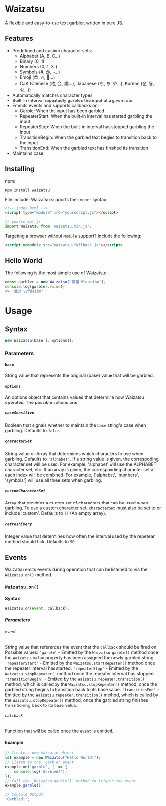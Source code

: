 # Waizatsu
A flexible and easy-to-use text garbler, written in pure JS.
## Features
* Predefined and custom character sets:
  * Alphabet (A, B, C...)
  * Binary (0, 1)
  * Numbers (0, 1, 3..)
  * Symbols (#, @, ¬...)
  * Emoji (😍, 🔥, 👸...)
  * CJK (Chinese (格, 会, 趣...), Japanese (も, ち, や...), Korean (운, 용, 심...))
* Automatically matches character types
* Built-in interval repeatedly garbles the input at a given rate
* Emmits events and supports callbacks on:
  * Garble: When the input has been garbled
  * RepeaterStart: When the built-in interval has started garbling the input
  * RepeaterStop: When the built-in interval has stopped garbling the input
  * TransitionBegin: When the garbled text begins to transition back to the input
  * TransitionEnd: When the garbled text has finished its transition
* Maintains case
## Installing
npm:
````
npm install waizatsu
````
File include:
Waizatsu supports the `import` syntax:
````HTML
<!-- index.html -->
<script type="module" src="yourscript.js"></script>
````
````Javascript
// yourscript.js
import Waizatsu from 'waizatsu.min.js';
````
Targeting a browser without `Module` support? Include the following:
````HTML
<script nomodule src="waizatsu-fallback.js"></script>
````
## Hello World
The following is the most simple use of Waizatsu:
````Javascript
const garbler = new Waizatsu("猥雑 Waizatsu");
console.log(garbler.value);
=> '趣갖 Vvfdeihm'
````
# Usage
## Syntax
````Javascript
new Waizatsu(base [, options]);
````
### Parameters
#### `base` 
String value that represents the original (base) value that will be garbled.
#### `options`
An options object that contains values that determine how Waizatsu operates. 
The possible options are:
##### `caseSensitive`
Boolean that signals whether to maintain the `base` string's case when garbling. Defaults to `false`.
##### `characterSet`
String value or Array that determines which characters to use when garbling. Defaults to `'alphabet'`.
If a string value is given, the correspoding character set will be used. For example, 'alphabet' will use the ALPHABET character set, etc.
If an array is given, the corresponding character set at each index will be combined. For example, ['alphabet', 'numbers', 'symbols'] will use all three sets when garbling. 
##### `customCharacterSet`
Array that provides a custom set of characters that can be used when garbling. To use a custom character set, `characterSet` must also be set to or include 'custom'. Defaults to `[]` (An empty array).
##### `refreshEvery`
Integer value that determines how often the interval used by the repetear method should tick. Defaults to `50`.
## Events
Waizatsu emits events during operation that can be listened to via the `Waizatsu.on()` method.
### `Waizatsu.on()`
#### Syntax
````Javascript
Waizatsu.on(event, callback);
````
##### Parameters
###### `event`
String value that references the event that the `callback` should be fired on. Possible values:
`'garble'` - Emitted by the `Waizatsu.garble()` method once the `Waizatsu.value` property has been assigned the newly garbled string.
`'repeaterStart'` - Emitted by the `Waizatsu.startRepeater()` method once the repeater interval has started.
`'repeaterStop'` - Emitted by the `Waizatsu.stopRepeater()` method once the repeater interval has stopped.
`'transitionBegin'` - Emitted by the `Waizatsu.repeater.transition()` method, which is called by the `Waizatsu.stopRepeater()` method, once the garbled string begins to transition back to its base value.
`'transitionEnd'` - Emitted by the `Waizatsu.repeater.transition()` method, which is called by the `Waizatsu.stopRepeater()` method, once the garbled string finishes transitioning back to its base value.
###### `callback`
Function that will be called once the `event` is emitted.

#### Example
````Javascript
// Create a new Waizatsu object
let example = new Waizatsu("Hello World!");
// Listen to the 'garble' event
example.on('garble', () => {
	console.log('Garbled!');
});
// Call the `Waizatsu.garble()` method to trigger the event
example.garble();

// Console Output:
'Garbled!';
````